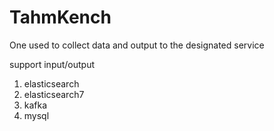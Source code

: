 # TahmKench

One used to collect data and output to the designated service

support input/output
1. elasticsearch
2. elasticsearch7
3. kafka
4. mysql
